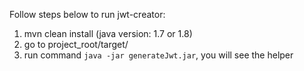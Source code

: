 Follow steps below to run jwt-creator:

1. mvn clean install (java version: 1.7 or 1.8)
2. go to project_root/target/
3. run command `java -jar generateJwt.jar`, you will see the helper